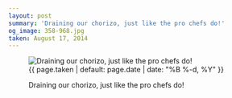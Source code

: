 ```yaml
---
layout: post
summary: 'Draining our chorizo, just like the pro chefs do!'
og_image: 358-968.jpg
taken: August 17, 2014
---
```


<figure class="post" data-src="{{ site.assets_url }}/{{ page.og_image }}" data-sub-html='#caption-{{ page.id | remove_first: "/" }}'>
<img alt="Draining our chorizo, just like the pro chefs do!" sizes="(min-width: 700px) 50vw, calc(100vw - 2rem)" src="{{ site.assets_url }}/358-484.jpg" srcset="{{ site.assets_url }}/358-968.jpg 968w, {{ site.assets_url }}/358-726.jpg 726w, {{ site.assets_url }}/358-484.jpg 484w, {{ site.assets_url }}/358-242.jpg 242w"/>
<figcaption id='caption-{{ page.id | remove_first: "/" }}'>
<time>{{ page.taken | default: page.date | date: "%B %-d, %Y" }}</time>
<p>Draining our chorizo, just like the pro chefs do!</p>
</figcaption>
</figure>
